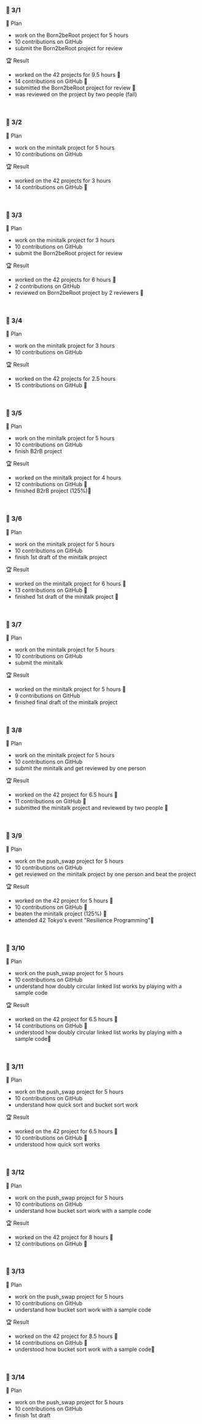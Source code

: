 <br><h3>:pushpin: 3/1</h3>
:dart: Plan

- work on the Born2beRoot project for 5 hours
- 10 contributions on GitHub
- submit the Born2beRoot project for review

:trophy: Result

- worked on the 42 projects for 9.5 hours :100:
- 14 contributions on GitHub :100:
- submitted the Born2beRoot project for review :100:
- was reviewed on the project by two people (fail)

<br><h3>:pushpin: 3/2</h3>
:dart: Plan

- work on the minitalk project for 5 hours
- 10 contributions on GitHub

:trophy: Result

- worked on the 42 projects for 3 hours 
- 14 contributions on GitHub :100:


<br><h3>:pushpin: 3/3</h3>
:dart: Plan

- work on the minitalk project for 3 hours
- 10 contributions on GitHub
- submit the Born2beRoot project for review

:trophy: Result

- worked on the 42 projects for 6 hours :100:
- 2 contributions on GitHub 
- reviewed on Born2beRoot project by 2 reviewers :100:


<br><h3>:pushpin: 3/4</h3>
:dart: Plan

- work on the minitalk project for 3 hours
- 10 contributions on GitHub

:trophy: Result

- worked on the 42 projects for 2.5 hours
- 15 contributions on GitHub :100:

<br><h3>:pushpin: 3/5</h3>
:dart: Plan

- work on the minitalk project for 5 hours
- 10 contributions on GitHub
- finish B2rB project


:trophy: Result

- worked on the minitalk project for 4 hours
- 12 contributions on GitHub :100:
- finished B2rB project (125%):100:

<br><h3>:pushpin: 3/6</h3>

:dart: Plan

- work on the minitalk project for 5 hours
- 10 contributions on GitHub
- finish 1st draft of the minitalk project

:trophy: Result

- worked on the minitalk project for 6 hours :100:
- 13 contributions on GitHub :100:
- finished 1st draft of the minitalk project :100:

<br><h3>:pushpin: 3/7</h3>
:dart: Plan

- work on the minitalk project for 5 hours
- 10 contributions on GitHub
- submit the minitalk

:trophy: Result

- worked on the minitalk project for 5 hours :100:
- 9 contributions on GitHub 
- finished final draft of the minitalk project 

<br><h3>:pushpin: 3/8</h3>
:dart: Plan

- work on the minitalk project for 5 hours
- 10 contributions on GitHub
- submit the minitalk and get reviewed by one person

:trophy: Result

- worked on the 42 project for 6.5 hours :100:
- 11 contributions on GitHub :100:
- submitted the minitalk project and reviewed by two people :100:

<br><h3>:pushpin: 3/9</h3>
:dart: Plan

- work on the push_swap project for 5 hours
- 10 contributions on GitHub
- get reviewed on the minitalk project by one person and beat the project

:trophy: Result

- worked on the 42 project for 5 hours :100:
- 10 contributions on GitHub :100:
- beaten the minitalk project (125%) :100:
- attended 42 Tokyo's event "Resilience Programming":100:

<br><h3>:pushpin: 3/10</h3>
:dart: Plan
- work on the push_swap project for 5 hours
- 10 contributions on GitHub
- understand how doubly circular linked list works by playing with a sample code

:trophy: Result

- worked on the 42 project for 6.5 hours :100:
- 14 contributions on GitHub :100:
- understood how doubly circular linked list works by playing with a sample code:100:

<br><h3>:pushpin: 3/11</h3>
:dart: Plan
- work on the push_swap project for 5 hours
- 10 contributions on GitHub
- understand how quick sort and bucket sort work

:trophy: Result

- worked on the 42 project for 6.5 hours :100:
- 10 contributions on GitHub :100:
- understood how quick sort works

<br><h3>:pushpin: 3/12</h3>
:dart: Plan
- work on the push_swap project for 5 hours
- 10 contributions on GitHub
- understand how bucket sort work with a sample code


:trophy: Result

- worked on the 42 project for 8 hours :100:
- 12 contributions on GitHub :100:


<br><h3>:pushpin: 3/13</h3>
:dart: Plan
- work on the push_swap project for 5 hours
- 10 contributions on GitHub
- understand how bucket sort work with a sample code

:trophy: Result

- worked on the 42 project for 8.5 hours :100:
- 14 contributions on GitHub :100:
- understood how bucket sort work with a sample code:100:

<br><h3>:pushpin: 3/14</h3>
:dart: Plan
- work on the push_swap project for 5 hours
- 10 contributions on GitHub
- finish 1st draft
